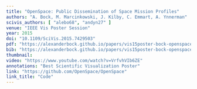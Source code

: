 ```yaml
---
title: "OpenSpace: Public Dissemination of Space Mission Profiles"
authors: "A. Bock, M. Marcinkowski, J. Kilby, C. Emmart, A. Ynnerman"
scivis_authors: [ "alebo68", "andyn27" ]
venue: "IEEE Vis Poster Session"
year: 2015
doi: "10.1109/SciVis.2015.7429503"
pdf: "https://alexanderbock.github.io/papers/vis15poster-bock-openspace-poster.pdf"
bib: "https://alexanderbock.github.io/papers/vis15poster-bock-openspace.bib"
thumbnail: 
video: "https://www.youtube.com/watch?v=VrfvhVIb6ZE"
annotations: "Best Scientific Visualization Poster"
link: "https://github.com/OpenSpace/OpenSpace"
link_title: "Code"
---
```


